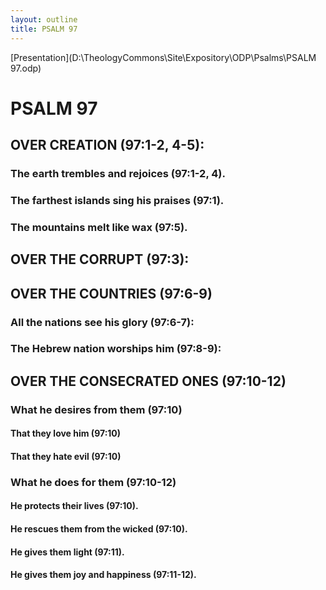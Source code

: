 ```yaml
---
layout: outline
title: PSALM 97
---
```

[Presentation](D:\TheologyCommons\Site\Expository\ODP\Psalms\PSALM 97.odp)
# PSALM 97 
## OVER CREATION (97:1-2, 4-5): 
###  The earth trembles and rejoices (97:1-2, 4). 
###  The farthest islands sing his praises (97:1). 
###  The mountains melt like wax (97:5). 
## OVER THE CORRUPT (97:3): 
## OVER THE COUNTRIES (97:6-9) 
###  All the nations see his glory (97:6-7): 
###  The Hebrew nation worships him (97:8-9): 
## OVER THE CONSECRATED ONES (97:10-12) 
###  What he desires from them (97:10) 
####  That they love him (97:10) 
####  That they hate evil (97:10) 
###  What he does for them (97:10-12) 
####  He protects their lives (97:10). 
####  He rescues them from the wicked (97:10). 
####  He gives them light (97:11). 
####  He gives them joy and happiness (97:11-12). 
